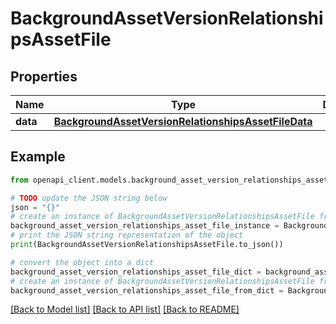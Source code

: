 # BackgroundAssetVersionRelationshipsAssetFile


## Properties

Name | Type | Description | Notes
------------ | ------------- | ------------- | -------------
**data** | [**BackgroundAssetVersionRelationshipsAssetFileData**](BackgroundAssetVersionRelationshipsAssetFileData.md) |  | [optional] 

## Example

```python
from openapi_client.models.background_asset_version_relationships_asset_file import BackgroundAssetVersionRelationshipsAssetFile

# TODO update the JSON string below
json = "{}"
# create an instance of BackgroundAssetVersionRelationshipsAssetFile from a JSON string
background_asset_version_relationships_asset_file_instance = BackgroundAssetVersionRelationshipsAssetFile.from_json(json)
# print the JSON string representation of the object
print(BackgroundAssetVersionRelationshipsAssetFile.to_json())

# convert the object into a dict
background_asset_version_relationships_asset_file_dict = background_asset_version_relationships_asset_file_instance.to_dict()
# create an instance of BackgroundAssetVersionRelationshipsAssetFile from a dict
background_asset_version_relationships_asset_file_from_dict = BackgroundAssetVersionRelationshipsAssetFile.from_dict(background_asset_version_relationships_asset_file_dict)
```
[[Back to Model list]](../README.md#documentation-for-models) [[Back to API list]](../README.md#documentation-for-api-endpoints) [[Back to README]](../README.md)


